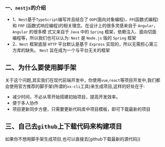 ### 一、`nestjs`的介绍

* 1、`Nest`基于`TypeScript`编写并且结合了 `OOP`(面向对象编程)，`FP`(函数式编程)和 `FRP` (函数式响应编程)的相关理念。在设计上的很多灵感来自于 `Angular`，`Angular` 的很多模 式又来自于 `Java` 中的 `Spring` 框架，依赖注入、面向切面编程等，所以我们也可以认为: `Nest` 是 `Node.js` 版的 `Spring` 框架
* 2、`Nest` 框架底层 `HTTP` 平台默认是基于 `Express` 实现的，所以无需担心第三方库的缺失。 `Nest` 旨在成为一个与平台无关的框架

## 二、为什么要使用脚手架

关于这个问题,其实我们在现代前端开发中，你使用`vue`,`react`等项目开发中,我们都会使用官方推荐的脚手架(所谓的`xx-cli`工具)来生成项目,这样的好处在于:

* 减少时间，不必从零开始搭建初始项目，提高开发效率。
* 便于多人协作
* 项目更新同步方便，只需要更新代码库中项目模板，即可下载最新的项目

## 三、自己去`github`上下载代码来构建项目

如果你不想用脚手架生成项目,也可以直接去[github下载最新的源代码](